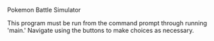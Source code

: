 Pokemon Battle Simulator


This program must be run from the command prompt through running 'main.'
Navigate using the buttons to make choices as necessary.
